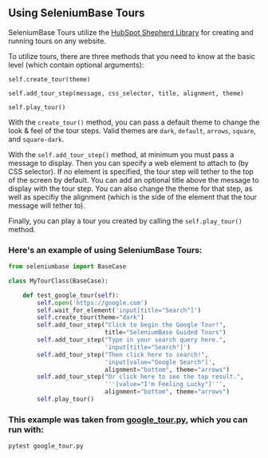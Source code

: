 ## Using SeleniumBase Tours

SeleniumBase Tours utilize the [HubSpot Shepherd Library](http://github.hubspot.com/shepherd/docs/welcome/) for creating and running tours on any website.

To utilize tours, there are three methods that you need to know at the basic level (which contain optional arguments):

``self.create_tour(theme)``

``self.add_tour_step(message, css_selector, title, alignment, theme)``

``self.play_tour()``

With the ``create_tour()`` method, you can pass a default theme to change the look & feel of the tour steps. Valid themes are ``dark``, ``default``, ``arrows``, ``square``, and ``square-dark``.

With the ``self.add_tour_step()`` method, at minimum you must pass a message to display. Then you can specify a web element to attach to (by CSS selector). If no element is specified, the tour step will tether to the top of the screen by default. You can add an optional title above the message to display with the tour step. You can also change the theme for that step, as well as specifiy the alignment (which is the side of the element that the tour message will tether to).

Finally, you can play a tour you created by calling the ``self.play_tour()`` method.

### Here's an example of using SeleniumBase Tours:

```python
from seleniumbase import BaseCase

class MyTourClass(BaseCase):

    def test_google_tour(self):
        self.open('https://google.com')
        self.wait_for_element('input[title="Search"]')
        self.create_tour(theme="dark")
        self.add_tour_step("Click to begin the Google Tour!",
                           title="SeleniumBase Guided Tours")
        self.add_tour_step("Type in your search query here.",
                           'input[title="Search"]')
        self.add_tour_step("Then click here to search!",
                           'input[value="Google Search"]',
                           alignment="bottom", theme="arrows")
        self.add_tour_step("Or click here to see the top result.",
                           '''[value="I'm Feeling Lucky"]''',
                           alignment="bottom", theme="arrows")
        self.play_tour()
```

### This example was taken from [google_tour.py](https://github.com/seleniumbase/SeleniumBase/blob/master/examples/tour_examples/google_tour.py), which you can run with:

```bash
pytest google_tour.py
```
